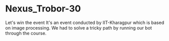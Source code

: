 # Nexus_Trobor-30
Let's win the event
It's an event conducted by IIT-Kharagpur which is based on image processing. We had to solve a tricky path by running our bot through the course.
